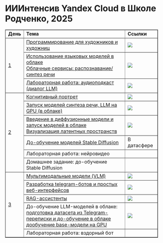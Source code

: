 # ИИИнтенсив Yandex Cloud в Школе Родченко, 2025


<table border="1">
<tr><td><b>День</b></td><td><b>Тема</b></td><td><b>Ссылки</b></td></tr>
<tr><td rowspan="3"><a href="Day-1">1</a></td><td><a href="Day-1/Python_Intro.ipynb">Программирование для художников и художниц</a></td><td><a href="https://colab.research.google.com/github/yandex-datasphere/ai_art_intensive/blob/main/Day-1/Python_Intro_Empty.ipynb"><img src="https://colab.research.google.com/assets/colab-badge.svg"/></a></td></tr>
<tr><td><a href="Day-1/YandexCloud.ipynb">Использование языковых моделей в облаке<br/>Облачные сервисы: распознавание/синтез речи</a></td><td><a href="https://colab.research.google.com/github/yandex-datasphere/ai_art_intensive/blob/main/Day-1/YandexCloud_Empty.ipynb"><img src="https://colab.research.google.com/assets/colab-badge.svg"/></a></td></tr>
<tr><td><a href="Day-1/LLM_Theatre.ipynb">Лабораторная работа: аудиоподкаст (диалог LLM)</a></td><td><a href="https://colab.research.google.com/github/yandex-datasphere/ai_art_intensive/blob/main/Day-1/LLM_Theatre_Empty.ipynb"><img src="https://colab.research.google.com/assets/colab-badge.svg"/></a></td></tr>
<tr><td rowspan="6"><a href="Day-2">2</a></td><td><a href="Day-2/CognitivePortraitWorkshop.ipynb">Когнитивный портрет</a></td><td><a href="https://colab.research.google.com/github/yandex-datasphere/ai_art_intensive/blob/main/Day-2/CognitivePortraitWorkshop.ipynb"><img src="https://colab.research.google.com/assets/colab-badge.svg"/></a></td></tr>
<tr><td><a href="Day-2/ModelsOnGPU.ipynb">Запуск моделей синтеза речи, LLM на GPU (в облаке)</a></td><td><a href="https://colab.research.google.com/github/yandex-datasphere/ai_art_intensive/blob/main/Day-2/ModelsOnGPU.ipynb"><img src="https://colab.research.google.com/assets/colab-badge.svg"/></a></td></tr>
<tr><td><a href="Day-2/DiffusionNetworks.ipynb">Введение в диффузионные модели и запуск моделей в облаке<br/>Визуализация латентных пространств</a></td><td><a href="https://colab.research.google.com/github/yandex-datasphere/ai_art_intensive/blob/main/Day-2/DiffusionNetworks.ipynb"><img src="https://colab.research.google.com/assets/colab-badge.svg"/></a></td></tr>
<tr><td><a href="Day-2/SDXL_DreamBooth_LoRA.ipynb">До-обучение моделей Stable Diffusion</a></td><td>В датасфере</td></tr>
<tr><td>Лабораторная работа: нейровидео</td><td></td></tr>
<tr><td>Домашнее задание: до-обучение Stable Diffusion</td><td></td></tr>
<tr><td rowspan="5"><a href="Day-3">3</a></td><td><a href="Day-3/VLM_Bots.ipynb">Мультимодальные модели (VLM)</a></td><td><a href="https://colab.research.google.com/github/yandex-datasphere/ai_art_intensive/blob/main/Day-3/VLM_Bots.ipynb"><img src="https://colab.research.google.com/assets/colab-badge.svg"/></a></td></tr>
<tr><td><a href="Day-3/VLM_Bots.ipynb">Разработка telegram-ботов и простых веб-интерфейсов</a></td><td><a href="https://colab.research.google.com/github/yandex-datasphere/ai_art_intensive/blob/main/Day-3/VLM_Bots.ipynb"><img src="https://colab.research.google.com/assets/colab-badge.svg"/></a></td></tr>
<tr><td><a href="Day-3/RAG.ipynb">RAG-ассистенты</a></td><td><a href="https://colab.research.google.com/github/yandex-datasphere/ai_art_intensive/blob/main/Day-3/RAG.ipynb"><img src="https://colab.research.google.com/assets/colab-badge.svg"/></a></td></tr>
<tr><td>До-обучение LLM-моделей в облаке:<br/><a href="Day-3/ConvConv.ipynb">подготовка датасета из Telegram-переписки и до-обучение в облаке</a><br/><a href="Day-3/GPT_Finetune.ipynb">дообучение base-модели на GPU</a></td><td><a href="https://colab.research.google.com/github/yandex-datasphere/ai_art_intensive/blob/main/Day-3/ConvConv.ipynb"><img src="https://colab.research.google.com/assets/colab-badge.svg"/></a></td></tr>
<tr><td>Лабораторная работа: вздорный бот</td><td></td></tr>
</table>


